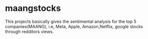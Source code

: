 # maangstocks
This projects basically gives the sentimental analysis for the top 5 companies(MAANG), i.e, Meta, Apple, Amazon,Netflix, google stocks through redditors views.
